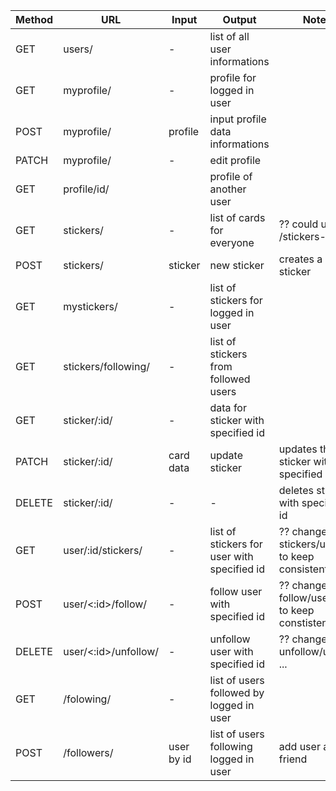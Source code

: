 | Method | URL                  | Input      | Output                                      | Notes                                            |
| ------ | -------------------- | ---------- | ------------------------------------------- | ------------------------------------------------ |
| GET    | users/               | -          | list of all user informations               |                                                  |
| GET    | myprofile/           | -          | profile for logged in user                  |                                                  |
| POST   | myprofile/           | profile    | input profile data informations             |                                                  |
| PATCH  | myprofile/           | -          | edit profile                                |                                                  |
| GET    | profile/id/          |            | profile of another user                     |                                                  |
| GET    | stickers/            | -          | list of cards for everyone                  | ?? could use /stickers-all                       |
| POST   | stickers/            | sticker    | new sticker                                 | creates a sticker                                |
| GET    | mystickers/          | -          | list of stickers for logged in user         |                                                  |
| GET    | stickers/following/  | -          | list of stickers from followed users        |                                                  |
| GET    | sticker/:id/         | -          | data for sticker with specified id          |                                                  |
| PATCH  | sticker/:id/         | card data  | update sticker                              | updates the sticker with specified id            |
| DELETE | sticker/:id/         | -          | -                                           | deletes sticker with specified id                |
| GET    | user/:id/stickers/   | -          | list of stickers for user with specified id | ?? change to stickers/user/id to keep consistent |
| POST   | user/<:id>/follow/   | -          | follow user with specified id               | ?? change to follow/user/id to keep constistent  |
| DELETE | user/<:id>/unfollow/ | -          | unfollow user with specified id             | ?? change to unfollow/user/id ...                |
| GET    | /folowing/           | -          | list of users followed by logged in user    |                                                  |
| POST   | /followers/          | user by id | list of users following logged in user      | add user as a friend                             |
